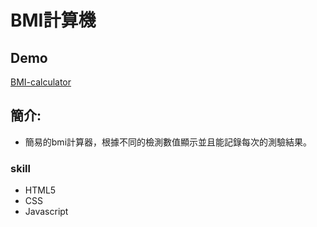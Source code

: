 # BMI計算機

## Demo 
[BMI-calculator](https://chiaohu.github.io/BMI-calculator/)

## 簡介:
* 簡易的bmi計算器，根據不同的檢測數值顯示並且能記錄每次的測驗結果。

### skill 
* HTML5 
* CSS 
* Javascript
